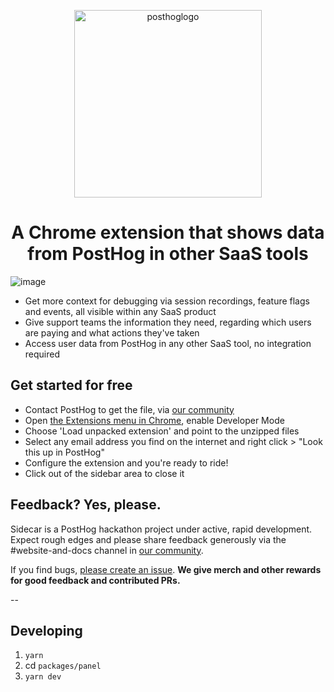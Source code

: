 <p align="center">
  <img width="300" alt="posthoglogo" src="https://user-images.githubusercontent.com/84011561/200137865-fba1bed7-831f-494d-93e7-314351ee7480.png">
<p align="center">

<h1 align="center">A Chrome extension that shows data from PostHog in other SaaS tools</h1 align="center">

![image](https://user-images.githubusercontent.com/154479/200179009-7c1d218b-c07d-4637-8b1a-d69be3b10ba2.png)


<p align="center">

- Get more context for debugging via session recordings, feature flags and events, all visible within any SaaS product
- Give support teams the information they need, regarding which users are paying and what actions they've taken
- Access user data from PostHog in any other SaaS tool, no integration required

## Get started for free
- Contact PostHog to get the file, via [our community](https://posthog.com/questions)
- Open [the Extensions menu in Chrome](chrome://extensions/), enable Developer Mode 
- Choose 'Load unpacked extension' and point to the unzipped files
- Select any email address you find on the internet and right click > "Look this up in PostHog"
- Configure the extension and you're ready to ride!
- Click out of the sidebar area to close it

## Feedback? Yes, please. 
Sidecar is a PostHog hackathon project under active, rapid development. Expect rough edges and please share feedback generously via the #website-and-docs channel in [our community](https://posthog.com/questions). 

If you find bugs, [please create an issue](https://github.com/PostHog/sidecar/issues). **We give merch and other rewards for good feedback and contributed PRs.**

-- 

## Developing

1. `yarn`
1. cd `packages/panel`
1. `yarn dev`
